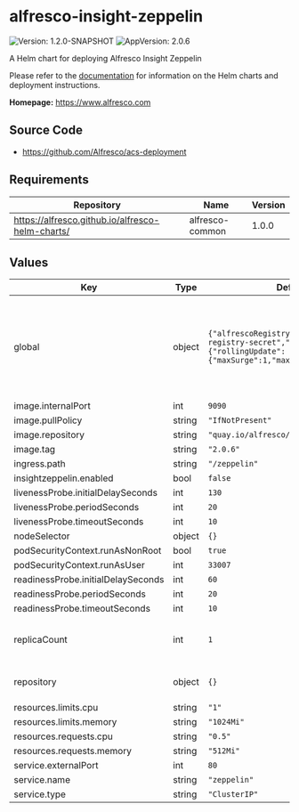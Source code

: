 # alfresco-insight-zeppelin

![Version: 1.2.0-SNAPSHOT](https://img.shields.io/badge/Version-1.2.0--SNAPSHOT-informational?style=flat-square) ![AppVersion: 2.0.6](https://img.shields.io/badge/AppVersion-2.0.6-informational?style=flat-square)

A Helm chart for deploying Alfresco Insight Zeppelin

Please refer to the [documentation](https://github.com/Alfresco/acs-deployment/blob/master/docs/helm/README.md) for information on the Helm charts and deployment instructions.

**Homepage:** <https://www.alfresco.com>

## Source Code

* <https://github.com/Alfresco/acs-deployment>

## Requirements

| Repository | Name | Version |
|------------|------|---------|
| https://alfresco.github.io/alfresco-helm-charts/ | alfresco-common | 1.0.0 |

## Values

| Key | Type | Default | Description |
|-----|------|---------|-------------|
| global | object | `{"alfrescoRegistryPullSecrets":"quay-registry-secret","strategy":{"rollingUpdate":{"maxSurge":1,"maxUnavailable":0}}}` | Apply your secret file in k8s environment to access quay.io images (Example: https://github.com/Alfresco/alfresco-anaxes-shipyard/blob/master/SECRETS.md) Global definition of Docker registry pull secret which can be overridden from parent ACS Helm chart(s) |
| image.internalPort | int | `9090` |  |
| image.pullPolicy | string | `"IfNotPresent"` |  |
| image.repository | string | `"quay.io/alfresco/insight-zeppelin"` |  |
| image.tag | string | `"2.0.6"` |  |
| ingress.path | string | `"/zeppelin"` |  |
| insightzeppelin.enabled | bool | `false` |  |
| livenessProbe.initialDelaySeconds | int | `130` |  |
| livenessProbe.periodSeconds | int | `20` |  |
| livenessProbe.timeoutSeconds | int | `10` |  |
| nodeSelector | object | `{}` |  |
| podSecurityContext.runAsNonRoot | bool | `true` |  |
| podSecurityContext.runAsUser | int | `33007` |  |
| readinessProbe.initialDelaySeconds | int | `60` |  |
| readinessProbe.periodSeconds | int | `20` |  |
| readinessProbe.timeoutSeconds | int | `10` |  |
| replicaCount | int | `1` | Define the alfresco-insight-zeppelin properties to use in the k8s cluster This is chart will be installed as part of Alfresco Insight Engine |
| repository | object | `{}` | The parent chart will set the values for "repository.host" and "repository.port" |
| resources.limits.cpu | string | `"1"` |  |
| resources.limits.memory | string | `"1024Mi"` |  |
| resources.requests.cpu | string | `"0.5"` |  |
| resources.requests.memory | string | `"512Mi"` |  |
| service.externalPort | int | `80` |  |
| service.name | string | `"zeppelin"` |  |
| service.type | string | `"ClusterIP"` |  |
